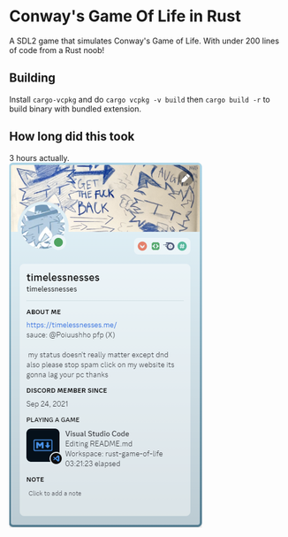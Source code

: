 # Conway's Game Of Life in Rust

A SDL2 game that simulates Conway's Game of Life. With under 200 lines of code from a Rust noob!

## Building

Install `cargo-vcpkg` and do `cargo vcpkg -v build` then `cargo build -r` to build binary with bundled extension.

## How long did this took

3 hours actually.  
![timelessnesses has been coding this for 3 hours and 21 minutes](./gay.png)

